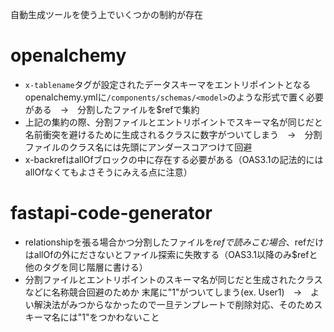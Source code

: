 自動生成ツールを使う上でいくつかの制約が存在

# openalchemy
* `x-tablename`タグが設定されたデータスキーマをエントリポイントとなるopenalchemy.ymlに`/components/schemas/<model>`のような形式で置く必要がある　→　分割したファイルを$refで集約
* 上記の集約の際、分割ファイルとエントリポイントでスキーマ名が同じだと名前衝突を避けるために生成されるクラスに数字がついてしまう　→　分割ファイルのクラス名には先頭にアンダースコアつけて回避
* x-backrefはallOfブロックの中に存在する必要がある（OAS3.1の記法的にはallOfなくてもよさそうにみえる点に注意）

# fastapi-code-generator
* relationshipを張る場合かつ分割したファイルを$refで読みこむ場合、$refだけはallOfの外にださないとファイル探索に失敗する（OAS3.1以降のみ$refと他のタグを同じ階層に書ける）
* 分割ファイルとエントリポイントのスキーマ名が同じだと生成されたクラスなどに名称競合回避のためか
末尾に"1"がついてしまう(ex. User1)　→　よい解決法がみつからなかったので一旦テンプレートで削除対応、そのためスキーマ名には"1"をつかわないこと